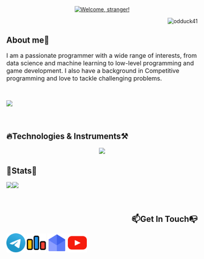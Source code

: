 <p align="center">
<a href="https://git.io/typing-svg">
  <!--img src="https://readme-typing-svg.demolab.com?font=Fira+Code&size=45&duration=3000&pause=800&color=4D77F7FF&center=true&random=false&width=435&height=80&lines=Hi+there%F0%9F%91%8B;I+am+Leo!" alt="Hi there%F0%9F%91%8B" /-->
  <!--img src="https://readme-typing-svg.demolab.com?font=Fira+Code&pause=1000&size=45&color=F7B316&width=450&center=true&height=80&lines=Welcome%2C+stranger!" alt="Welcome, stranger!" /-->
  <img src="https://readme-typing-svg.demolab.com?font=Fira+Code&size=40&duration=3000&pause=2000&color=F7B316&center=true&width=450&height=60&lines=Welcome%2C+stranger!" alt="Welcome, stranger!" />
</a>
<p align="right"> <img src="https://komarev.com/ghpvc/?username=odduck41" alt="odduck41" /> </p>
</p>
<h2>About me🎈</h2>
<span style="font-size:16px">I am a passionate programmer with a wide range of interests, from data science and machine learning to low-level programming and game development. I also have a background in Competitive programming and love to tackle challenging problems.</span>
<p style="padding:10px"></p>
<!-- gif source: https://pixelartjourney.tumblr.com/post/716292571041792000/summer-rain-->
<img src = "https://github.com/user-attachments/assets/83bb3f0e-eb12-467e-becc-8a9129a89cdc">

<!--<p align="left"> <a href="https://github.com/ryo-ma/github-profile-trophy"><img src="https://github-profile-trophy.vercel.app/?username=odduck41&theme=buddhism&no-frame=true" alt="odduck41" /></a> </p>-->
<p style="padding:10px"></p>
<h2>🔥Technologies & Instruments⚒️</h2>
<p align="center">
  <a href="https://skillicons.dev">
    <img src="https://skillicons.dev/icons?i=cpp,clion,visualstudio,qt,cmake,py,vim,vscode,arch,windows,bash,c,html,css,go,github,git,stackoverflow,obsidian,replit&perline=5" />
  </a>
</p>
<h2>🌈Stats🎄</h2>

<img align = "left" src="https://github-readme-stats.vercel.app/api?username=odduck41&show_icons=true&theme=rose_pine"/>

<img src = "https://github-readme-stats.vercel.app/api/top-langs?username=odduck41&show_icons=true&locale=en&layout=compact&theme=rose_pine"/>
<p style="padding:10px"></p>

<!--h2>Languages Spoken🌈</h2>
<h3>Russian(native)</h3>
<h3>English</h3>
<p align="center"><a href="https://git.io/typing-svg"><img src="https://readme-typing-svg.demolab.com?font=Fira+Code&size=45&duration=2000&pause=1000&color=F7870DFF&center=true&random=false&width=435&height=80&lines=That's+all!" alt="Hi there%F0%9F%91%8B" /></p>
<p align="center"><img src = "cat.gif" width="250px" alt = ""/-->
<h2 align = "right">📫Get In Touch📭</h2>
<p align="left">
  <a href="https://t.me/totelega"><img src = "telegram.svg" alt = "telegram" width = "50px" draggable="false"></a>
  <a href="https://codeforces.com/profile/odduck41"><img src="codeforces.svg" alt = "codeforces" width = "50px" draggable="false"></a>
  <a href="mailto:gd.cats.creators@gmail.com"><img src="email.svg" alt = "email" width="50px" draggable="false"></a>
  <a href="https://www.youtube.com/watch?v=dQw4w9WgXcQ"><img src = "yt.svg" alt = "youtube" width="50px" draggable="false"></a>
</p>
